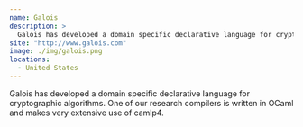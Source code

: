 ```yaml
---
name: Galois
description: > 
  Galois has developed a domain specific declarative language for cryptographic algorithms.
site: "http://www.galois.com"
image: ./img/galois.png
locations: 
  - United States
---
```


Galois has developed a domain specific declarative language for cryptographic algorithms. One of our research compilers is written in OCaml and makes very extensive use of camlp4.
